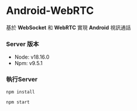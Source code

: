 # Android-WebRTC
基於 **WebSocket** 和 **WebRTC** 實現 **Android** 視訊通話

### Server 版本
- Node: v18.16.0
- Npm: v9.5.1

### 執行Server
```
npm install
```
```
npm start
```
